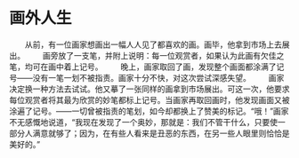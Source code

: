# 画外人生
　　从前，有一位画家想画出一幅人人见了都喜欢的画。画毕，他拿到市场上去展出。 
　　画旁放了一支笔，并附上说明：每一位观赏者，如果认为此画有欠佳之笔，均可在画中着上记号。 
　　晚上，画家取回了画，发现整个画面都涂满了记号——没有一笔一划不被指责。画家十分不快，对这次尝试深感失望。 
　　画家决定换一种方法去试试。他又摹了一张同样的画拿到市场展出。可这一次，他要求每位观赏者将其最为欣赏的妙笔都标上记号。当画家再取回画时，他发现画面又被涂遍了记号。——一切曾被指责的笔划，如今却都换上了赞美的标记。“哦！”画家不无感慨地说道，“我现在发现了一个奥妙，那就是：我们不管干什么，只要使一部分人满意就够了；因为，在有些人看来是丑恶的东西，在另一些人眼里则恰恰是美好的。”
 